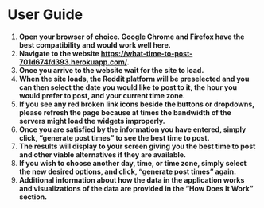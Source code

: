 # User Guide
1. **Open your browser of choice. Google Chrome and Firefox have the best compatibility and would work well here.**
2. **Navigate to the website https://what-time-to-post-701d674fd393.herokuapp.com/.**
3. **Once you arrive to the website wait for the site to load.**
4. **When the site loads, the Reddit platform will be preselected and you can then select the date you would like to post to it, the hour you would prefer to post, and your current time zone.**
5. **If you see any red broken link icons beside the buttons or dropdowns, please refresh the page because at times the bandwidth of the servers might load the widgets improperly.**
6. **Once you are satisfied by the information you have entered, simply click, “generate post times” to see the best time to post.**
7. **The results will display to your screen giving you the best time to post and other viable alternatives if they are available.**
8. **If you wish to choose another day, time, or time zone, simply select the new desired options, and click, “generate post times” again.**
9. **Additional information about how the data in the application works and visualizations of the data are provided in the “How Does It Work” section.**
